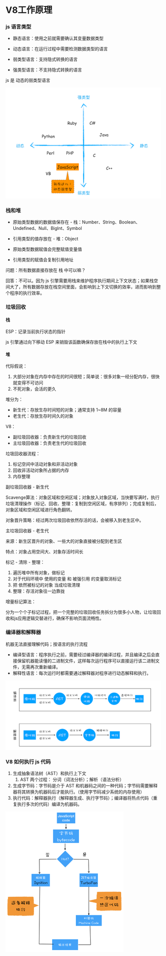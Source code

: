 # V8工作原理



### js 语言类型

- 静态语言：使用之前就需要确认其变量数据类型

- 动态语言：在运行过程中需要检测数据类型的语言

  

- 弱类型语言：支持隐式转换的语言
- 强类型语言：不支持隐式转换的语言



js 是 动态的弱类型语言

<img src=".\images\语言类型图.webp" style="zoom: 50%;" />



### 栈和堆



- 原始类型数据的数据值保存在 - 栈：Number、String、Boolean、Undefined、Null、BigInt、Symbol
- 引用类型的值存放在 - 堆：Object



- 原始类型数据赋值会完整赋值变量值
- 引用类型的赋值会复制引用地址



问题：所有数据直接存放在 栈 中可以嘛？

回答：不可以。因为 js 引擎需要用栈来维护程序执行期间上下文状态；如果栈空间大了，所有数据存放在栈空间里面，会影响到上下文切换的效率，进而影响到整个程序的执行效率。



### 垃圾回收

#### 栈

ESP：记录当前执行状态的指针

js 引擎通过向下移动 ESP 来销毁该函数确保存放在栈中的执行上下文



#### 堆

代际假说：

1. 大部分对象在内存中存在的时间很短；简单说：很多对象一经分配内存，很快就变得不可访问
2. 不死对象，会活的更久



堆分为：

- 新生代：存放生存时间短的对象；通常支持 1~8M 的容量
- 老生代：存放生存时间久的对象



V8：

- 副垃圾回收器：负责新生代的垃圾回收
- 主垃圾回收器：负责老生代的垃圾回收



垃圾回收器流程：

1. 标记空间中活动对象和非活动对象
2. 回收非活动对象所占据的内存
3. 内存整理



副垃圾回收器 - 新生代

Scavenge算法：对象区域和空闲区域；对象放入对象区域，当快要写满时，执行垃圾清理操作（标记、回收、整理：复制到空闲区域，有序排列）；完成复制后，对象区域和空闲区域进行角色翻转。

对象晋升策略：经过两次垃圾回收依然存活的话，会被移入到老生区中。



主垃圾回收器 - 老生代

来源：新生区晋升的对象、一些大的对象直接被分配到老生区

特点：对象占用空间大、对象存活时间长

 标记 - 清除 - 整理：

1. 遍历堆中所有对象，做标记
2. 对于代码环境中 使用的变量 和 被强引用 的变量取消标记
3. 把 依然被标记的对象 当成垃圾清理
4. 整理：存活对象往一边靠拢

增量标记算法：

分为一个个子标记过程，把一个完整的垃圾回收任务拆分为很多小人物，让垃圾回收和js应用逻辑交替进行，确保不影响页面流畅性。



### 编译器和解释器

机器无法直接理解代码；按语言的执行流程

- 编译型语言：程序执行之前，需要经过编译器的编译过程，并且编译之后会直接保留机器能读懂的二进制文件，这样每次运行程序可以直接运行该二进制文件，无需再次重新编译。
- 解释性语言：每次运行时都需要通过解释器对程序进行动态解释和执行。

<img src=".\images\编译器和解释器“翻译”代码.webp" style="zoom:50%;" />



### V8 如何执行 js 代码

1. 生成抽象语法树（AST）和执行上下文
   1. AST 两个过程： 分词（词法分析）；解析（语法分析）
2. 生成字节码：字节码是介于 AST 和机器码之间的一种代码；字节码需要解释器将其转换为机器码后才能执行。（使用字节码减少系统的内存使用）
3. 执行代码：解释器执行（解释器生成、执行字节码）；编译器将热点代码（重复执行多次的代码）编译为机器码。

<img src=".\images\即时编译（JIT）技术.webp" style="zoom:50%;" />